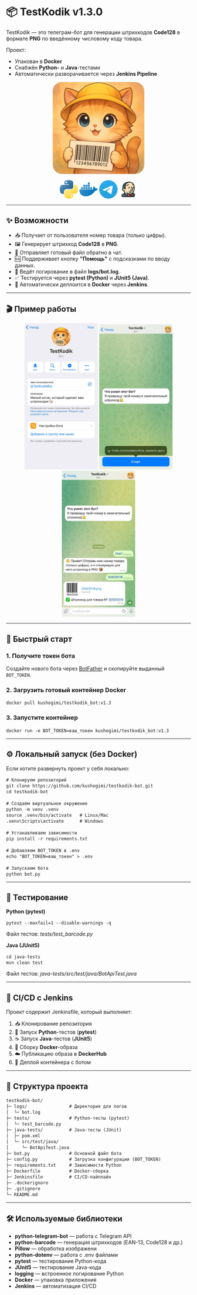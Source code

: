 # 📦 TestKodik v1.3.0

TestKodik — это телеграм-бот для генерации штрихкодов **Code128** в формате **PNG** по введённому числовому коду товара.

Проект:
- Упакован в **Docker**
- Снабжён **Python-** и **Java**-тестами
- Автоматически разворачивается через **Jenkins Pipeline**

<p align="center">
  <img src="images/banner.png" alt="TestKodik Bot" width="250" style="border-radius:25px;"/>
</p>

<p align="center">
  <img src="images/python.png" alt="Python" width="50"/>
  <img src="images/docker.png" alt="Docker" width="50"/>
  <img src="images/telegram.png" alt="Telegram" width="50"/>
  <img src="images/jenkins.png" alt="Jenkins" width="50"/>
</p>


---

## ✨ Возможности  

- 📥 Получает от пользователя номер товара (только цифры).
- 🖼 Генерирует штрихкод **Code128** в **PNG**.
- 📄 Отправляет готовый файл обратно в чат.
- 🆘 Поддерживает кнопку **"Помощь"** с подсказками по вводу данных.
- 📝 Ведёт логирование в файл **logs/bot.log**.
- ✅ Тестируется через **pytest (Python)** и **JUnit5 (Java)**.
- 🔄 Автоматически деплоится в **Docker** через **Jenkins**. 

---

## 🎬 Пример работы  

<p align="center">
    <img src="images/demo1.jpg" alt="Пример работы бота" width="200"/>
    <img src="images/demo2.jpg" alt="Пример работы бота" width="200"/>
    <img src="images/demo3.jpg" alt="Пример работы бота" width="200"/>
</p>
 

---

## 🚀 Быстрый старт  

### 1. Получите токен бота  
Создайте нового бота через [BotFather](https://t.me/BotFather) и скопируйте выданный `BOT_TOKEN`.  

### 2. Загрузить готовый контейнер Docker

    docker pull kushogimi/testkodik_bot:v1.3

### 3. Запустите контейнер

    docker run -e BOT_TOKEN=ваш_токен kushogimi/testkodik_bot:v1.3
    
---

## ⚙️ Локальный запуск (без Docker)

Если хотите развернуть проект у себя локально:

    # Клонируем репозиторий
    git clone https://github.com/kushogimi/testkodik-bot.git
    cd testkodik-bot

    # Создаём виртуальное окружение
    python -m venv .venv
    source .venv/bin/activate   # Linux/Mac
    .venv\Scripts\activate      # Windows

    # Устанавливаем зависимости
    pip install -r requirements.txt

    # Добавляем BOT_TOKEN в .env
    echo "BOT_TOKEN=ваш_токен" > .env

    # Запускаем бота
    python bot.py

---

## 🧪 Тестирование

**Python (pytest)**
    
    pytest --maxfail=1 --disable-warnings -q

Файл тестов: *tests/test_barcode.py*

**Java (JUnit5)**

    cd java-tests
    mvn clean test

Файл тестов: *java-tests/src/test/java/BotApiTest.java*

---

## 🔄 CI/CD с Jenkins

Проект содержит Jenkinsfile, который выполняет:

1. 📥 Клонирование репозитория 
2. 🐍 Запуск **Python**-тестов (**pytest**)
3. ☕ Запуск **Java**-тестов (**JUnit5**)
4. 🐳 Сборку **Docker**-образа 
5. ☁️ Публикацию образа в **DockerHub** 
6. 🚀 Деплой контейнера с ботом

---

## 📂 Структура проекта

    testkodik-bot/
    ├─ logs/                # Директория для логов
    │  └─ bot.log
    ├─ tests/               # Python-тесты (pytest)
    │  └─ test_barcode.py
    ├─ java-tests/          # Java-тесты (JUnit)
    │  ├─ pom.xml
    │  └─ src/test/java/
    │     └─ BotApiTest.java
    ├─ bot.py               # Основной файл бота
    ├─ config.py            # Загрузка конфигурации (BOT_TOKEN)
    ├─ requirements.txt     # Зависимости Python
    ├─ Dockerfile           # Docker-сборка
    ├─ Jenkinsfile          # CI/CD-пайплайн
    ├─ .dockerignore
    ├─ .gitignore
    └─ README.md

---

## 🛠 Используемые библиотеки

- **python-telegram-bot** — работа с Telegram API
- **python-barcode** — генерация штрихкодов (EAN-13, Code128 и др.)
- **Pillow** — обработка изображени
- **python-dotenv** — работа с .env файлами
- **pytest** — тестирование Python-кода
- **JUnit5** — тестирование Java-кода
- **logging** — встроенное логирование Python
- **Docker** — упаковка приложения
- **Jenkins** — автоматизация CI/CD

